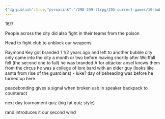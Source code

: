 ```yaml
---
{"dg-publish":true,"permalink":"/290-299-ttrpg/295-current-games/10-bubble-pop/10-04-game-notes-s2/9-warehouse-worries/","dgHomeLink":true,"dgPassFrontmatter":false,"dgShowBacklinks":true,"dgShowLocalGraph":false,"dgShowInlineTitle":true}
---
```



16/7

People across the city did also fight in their teams from the poison

Head to fight club to unblock our weapons

Raymond Key got branded 1 1/2 years ago and left to another bubble city
	only came into the city a month or two before leaving
	shortly after Wolffall fell (the second one to fall)
	he was branded A for attacker
	ansel knows them from the circus
	he was a college of lore bard
	with an older guy (looks like santa from rise of the guardians) - luke?
	day of beheading was before he turned up here

peacebonding gives a signal when broken
usb in speaker backpack to counteract

next day
tournament quiz (big fat quiz style)

rand introduces it
our second wind